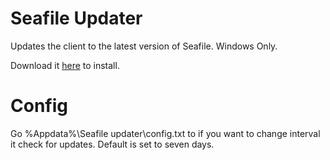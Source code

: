 Seafile Updater
===============

Updates the client to the latest version of Seafile. Windows Only.

Download it [here](https://github.com/viktorlindgren/Seafile_Updater/raw/master/Seafile%20Updater%20Installer.zip) to install.

Config
============
Go %Appdata%\Seafile updater\config.txt to if you want to change interval it check for updates.
Default is set to seven days.
